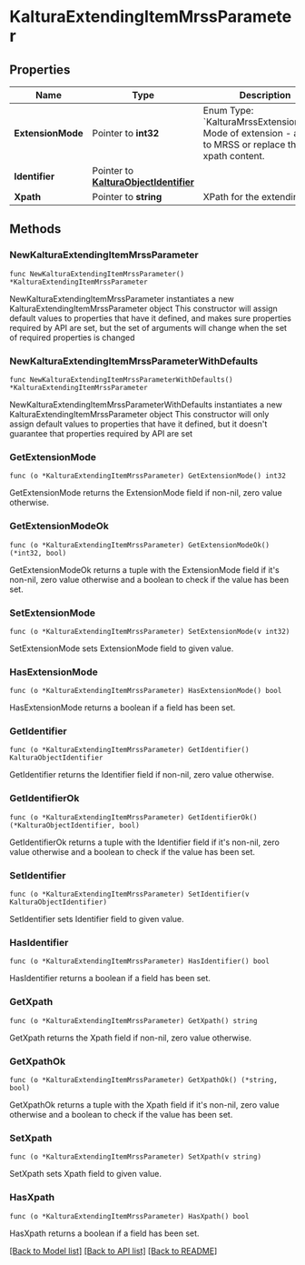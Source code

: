 # KalturaExtendingItemMrssParameter

## Properties

Name | Type | Description | Notes
------------ | ------------- | ------------- | -------------
**ExtensionMode** | Pointer to **int32** | Enum Type: &#x60;KalturaMrssExtensionMode&#x60;  Mode of extension - append to MRSS or replace the xpath content. | [optional] 
**Identifier** | Pointer to [**KalturaObjectIdentifier**](KalturaObjectIdentifier.md) |  | [optional] 
**Xpath** | Pointer to **string** | XPath for the extending item | [optional] 

## Methods

### NewKalturaExtendingItemMrssParameter

`func NewKalturaExtendingItemMrssParameter() *KalturaExtendingItemMrssParameter`

NewKalturaExtendingItemMrssParameter instantiates a new KalturaExtendingItemMrssParameter object
This constructor will assign default values to properties that have it defined,
and makes sure properties required by API are set, but the set of arguments
will change when the set of required properties is changed

### NewKalturaExtendingItemMrssParameterWithDefaults

`func NewKalturaExtendingItemMrssParameterWithDefaults() *KalturaExtendingItemMrssParameter`

NewKalturaExtendingItemMrssParameterWithDefaults instantiates a new KalturaExtendingItemMrssParameter object
This constructor will only assign default values to properties that have it defined,
but it doesn't guarantee that properties required by API are set

### GetExtensionMode

`func (o *KalturaExtendingItemMrssParameter) GetExtensionMode() int32`

GetExtensionMode returns the ExtensionMode field if non-nil, zero value otherwise.

### GetExtensionModeOk

`func (o *KalturaExtendingItemMrssParameter) GetExtensionModeOk() (*int32, bool)`

GetExtensionModeOk returns a tuple with the ExtensionMode field if it's non-nil, zero value otherwise
and a boolean to check if the value has been set.

### SetExtensionMode

`func (o *KalturaExtendingItemMrssParameter) SetExtensionMode(v int32)`

SetExtensionMode sets ExtensionMode field to given value.

### HasExtensionMode

`func (o *KalturaExtendingItemMrssParameter) HasExtensionMode() bool`

HasExtensionMode returns a boolean if a field has been set.

### GetIdentifier

`func (o *KalturaExtendingItemMrssParameter) GetIdentifier() KalturaObjectIdentifier`

GetIdentifier returns the Identifier field if non-nil, zero value otherwise.

### GetIdentifierOk

`func (o *KalturaExtendingItemMrssParameter) GetIdentifierOk() (*KalturaObjectIdentifier, bool)`

GetIdentifierOk returns a tuple with the Identifier field if it's non-nil, zero value otherwise
and a boolean to check if the value has been set.

### SetIdentifier

`func (o *KalturaExtendingItemMrssParameter) SetIdentifier(v KalturaObjectIdentifier)`

SetIdentifier sets Identifier field to given value.

### HasIdentifier

`func (o *KalturaExtendingItemMrssParameter) HasIdentifier() bool`

HasIdentifier returns a boolean if a field has been set.

### GetXpath

`func (o *KalturaExtendingItemMrssParameter) GetXpath() string`

GetXpath returns the Xpath field if non-nil, zero value otherwise.

### GetXpathOk

`func (o *KalturaExtendingItemMrssParameter) GetXpathOk() (*string, bool)`

GetXpathOk returns a tuple with the Xpath field if it's non-nil, zero value otherwise
and a boolean to check if the value has been set.

### SetXpath

`func (o *KalturaExtendingItemMrssParameter) SetXpath(v string)`

SetXpath sets Xpath field to given value.

### HasXpath

`func (o *KalturaExtendingItemMrssParameter) HasXpath() bool`

HasXpath returns a boolean if a field has been set.


[[Back to Model list]](../README.md#documentation-for-models) [[Back to API list]](../README.md#documentation-for-api-endpoints) [[Back to README]](../README.md)


